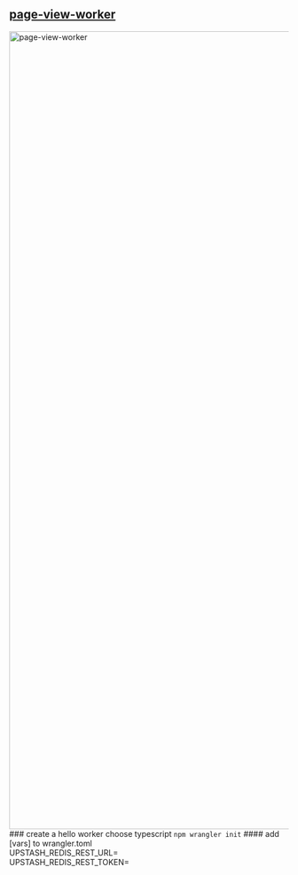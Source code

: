 ## <a href="https://count.jessejesse.workers.dev">page-view-worker</a>
<img width="1440" alt="page-view-worker" src="https://github.com/sudo-self/page-view-worker/assets/119916323/f740e2ad-5bb2-40ec-aa1a-c45f2309d32f">
### create a hello worker choose typescript
<code>npm wrangler init</code>
#### add [vars] to wrangler.toml<br>
UPSTASH_REDIS_REST_URL=<br>
UPSTASH_REDIS_REST_TOKEN=<br>
